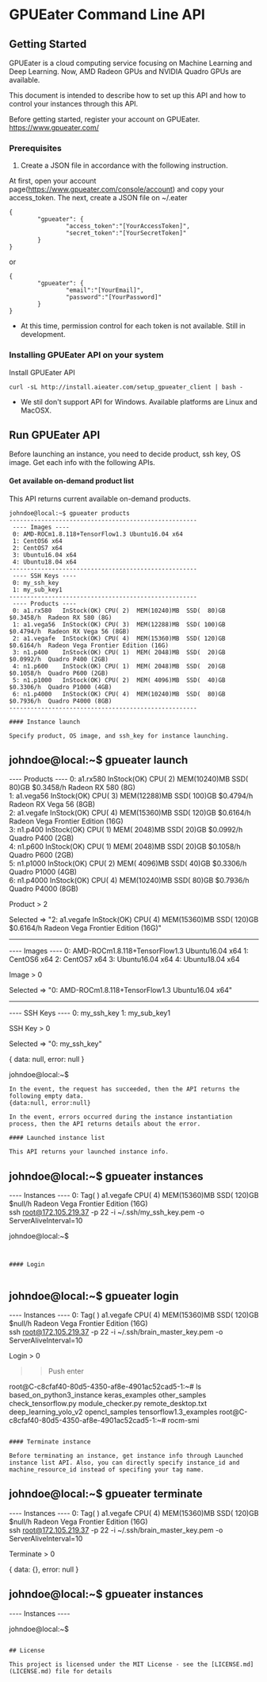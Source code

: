 # GPUEater Command Line API

## Getting Started
GPUEater is a cloud computing service focusing on Machine Learning and Deep Learning. Now, AMD Radeon GPUs and NVIDIA Quadro GPUs are available. 

This document is intended to describe how to set up this API and how to control your instances through this API.

Before getting started, register your account on GPUEater.
https://www.gpueater.com/

### Prerequisites
1. Create a JSON file in accordance with the following instruction.

At first, open your account page(https://www.gpueater.com/console/account) and copy your access_token. The next, create a JSON file on ~/.eater

```
{
        "gpueater": {
                "access_token":"[YourAccessToken]",
                "secret_token":"[YourSecretToken]"
        }
}
```

or

```
{
        "gpueater": {
                "email":"[YourEmail]",
                "password":"[YourPassword]"
        }
}
```
* At this time, permission control for each token is not available. Still in development.

### Installing GPUEater API on your system

Install GPUEater API
```
curl -sL http://install.aieater.com/setup_gpueater_client | bash -
```

* We stil don't support API for Windows. Available platforms are Linux and MacOSX.

## Run GPUEater API

Before launching an instance, you need to decide product, ssh key, OS image. Get each info with the following APIs.

#### Get available on-demand product list

This API returns current available on-demand products.
```
johndoe@local:~$ gpueater products
-----------------------------------------------------
 ---- Images ----
 0: AMD-ROCm1.8.118+TensorFlow1.3 Ubuntu16.04 x64
 1: CentOS6 x64
 2: CentOS7 x64
 3: Ubuntu16.04 x64
 4: Ubuntu18.04 x64
-----------------------------------------------------
 ---- SSH Keys ----
 0: my_ssh_key
 1: my_sub_key1
-----------------------------------------------------
 ---- Products ----
 0: a1.rx580   InStock(OK) CPU( 2)  MEM(10240)MB  SSD(  80)GB  $0.3458/h  Radeon RX 580 (8G)                      
 1: a1.vega56  InStock(OK) CPU( 3)  MEM(12288)MB  SSD( 100)GB  $0.4794/h  Radeon RX Vega 56 (8GB)                 
 2: a1.vegafe  InStock(OK) CPU( 4)  MEM(15360)MB  SSD( 120)GB  $0.6164/h  Radeon Vega Frontier Edition (16G)      
 3: n1.p400    InStock(OK) CPU( 1)  MEM( 2048)MB  SSD(  20)GB  $0.0992/h  Quadro P400 (2GB)                       
 4: n1.p600    InStock(OK) CPU( 1)  MEM( 2048)MB  SSD(  20)GB  $0.1058/h  Quadro P600 (2GB)                       
 5: n1.p1000   InStock(OK) CPU( 2)  MEM( 4096)MB  SSD(  40)GB  $0.3306/h  Quadro P1000 (4GB)                      
 6: n1.p4000   InStock(OK) CPU( 4)  MEM(10240)MB  SSD(  80)GB  $0.7936/h  Quadro P4000 (8GB)                      
-----------------------------------------------------

#### Instance launch

Specify product, OS image, and ssh_key for instance launching. 

```

johndoe@local:~$ gpueater launch
-----------------------------------------------------
 ---- Products ----
 0: a1.rx580   InStock(OK) CPU( 2)  MEM(10240)MB  SSD(  80)GB  $0.3458/h  Radeon RX 580 (8G)                      
 1: a1.vega56  InStock(OK) CPU( 3)  MEM(12288)MB  SSD( 100)GB  $0.4794/h  Radeon RX Vega 56 (8GB)                 
 2: a1.vegafe  InStock(OK) CPU( 4)  MEM(15360)MB  SSD( 120)GB  $0.6164/h  Radeon Vega Frontier Edition (16G)      
 3: n1.p400    InStock(OK) CPU( 1)  MEM( 2048)MB  SSD(  20)GB  $0.0992/h  Quadro P400 (2GB)                       
 4: n1.p600    InStock(OK) CPU( 1)  MEM( 2048)MB  SSD(  20)GB  $0.1058/h  Quadro P600 (2GB)                       
 5: n1.p1000   InStock(OK) CPU( 2)  MEM( 4096)MB  SSD(  40)GB  $0.3306/h  Quadro P1000 (4GB)                      
 6: n1.p4000   InStock(OK) CPU( 4)  MEM(10240)MB  SSD(  80)GB  $0.7936/h  Quadro P4000 (8GB)                      

Product > 2

 Selected => "2: a1.vegafe  InStock(OK) CPU( 4)  MEM(15360)MB  SSD( 120)GB  $0.6164/h  Radeon Vega Frontier Edition (16G)"


-----------------------------------------------------
 ---- Images ----
 0: AMD-ROCm1.8.118+TensorFlow1.3 Ubuntu16.04 x64
 1: CentOS6 x64
 2: CentOS7 x64
 3: Ubuntu16.04 x64
 4: Ubuntu18.04 x64

Image > 0

 Selected => "0: AMD-ROCm1.8.118+TensorFlow1.3 Ubuntu16.04 x64"


-----------------------------------------------------
 ---- SSH Keys ----
 0: my_ssh_key
 1: my_sub_key1

SSH Key > 0

 Selected => "0: my_ssh_key"


{ data: null, error: null }

johndoe@local:~$
```
In the event, the request has succeeded, then the API returns the following empty data.
{data:null, error:null} 

In the event, errors occurred during the instance instantiation process, then the API returns details about the error.

#### Launched instance list

This API returns your launched instance info.
```
johndoe@local:~$ gpueater instances
-----------------------------------------------------
 ---- Instances ----
 0: Tag(          ) a1.vegafe  CPU( 4)  MEM(15360)MB  SSD( 120)GB  $null/h  Radeon Vega Frontier Edition (16G)      
    ssh root@172.105.219.37 -p 22 -i ~/.ssh/my_ssh_key.pem -o ServerAliveInterval=10

johndoe@local:~$
```


#### Login


```
johndoe@local:~$ gpueater login
-----------------------------------------------------
 ---- Instances ----
 0: Tag(          ) a1.vegafe  CPU( 4)  MEM(15360)MB  SSD( 120)GB  $null/h  Radeon Vega Frontier Edition (16G)      
    ssh root@172.105.219.37 -p 22 -i ~/.ssh/brain_master_key.pem -o ServerAliveInterval=10

Login > 0
>> Push enter

root@C-c8cfaf40-80d5-4350-af8e-4901ac52cad5-1:~# ls
based_on_python3_instance  keras_examples     other_samples
check_tensorflow.py        module_checker.py  remote_desktop.txt
deep_learning_yolo_v2      opencl_samples     tensorflow1.3_examples
root@C-c8cfaf40-80d5-4350-af8e-4901ac52cad5-1:~# rocm-smi

```

#### Terminate instance

Before terminating an instance, get instance info through Launched instance list API. Also, you can directly specify instance_id and machine_resource_id instead of specifing your tag name.

```

johndoe@local:~$ gpueater terminate
-----------------------------------------------------
 ---- Instances ----
 0: Tag(          ) a1.vegafe  CPU( 4)  MEM(15360)MB  SSD( 120)GB  $null/h  Radeon Vega Frontier Edition (16G)      
    ssh root@172.105.219.37 -p 22 -i ~/.ssh/brain_master_key.pem -o ServerAliveInterval=10

Terminate > 0

{ data: {}, error: null }

johndoe@local:~$ gpueater instances
-----------------------------------------------------
 ---- Instances ----

johndoe@local:~$ 

```

## License

This project is licensed under the MIT License - see the [LICENSE.md](LICENSE.md) file for details

